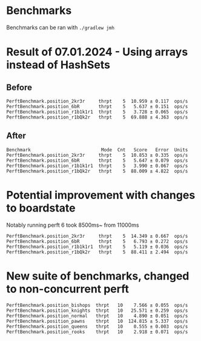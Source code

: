 # Benchmarks

Benchmarks can be ran with `./gradlew jmh`

# Result of 07.01.2024 - Using arrays instead of HashSets

## Before 
```
PerftBenchmark.position_2kr3r     thrpt    5  10.959 ± 0.117  ops/s
PerftBenchmark.position_6bR       thrpt    5   5.637 ± 0.151  ops/s
PerftBenchmark.position_r1b1k1r1  thrpt    5   3.728 ± 0.065  ops/s
PerftBenchmark.position_r1bQk2r   thrpt    5  69.888 ± 4.363  ops/s
```

## After
```
Benchmark                          Mode  Cnt   Score   Error  Units
PerftBenchmark.position_2kr3r     thrpt    5  10.853 ± 0.335  ops/s
PerftBenchmark.position_6bR       thrpt    5   5.647 ± 0.079  ops/s
PerftBenchmark.position_r1b1k1r1  thrpt    5   3.990 ± 0.067  ops/s
PerftBenchmark.position_r1bQk2r   thrpt    5  88.009 ± 4.822  ops/s
```


# Potential improvement with changes to boardstate

Notably running perft 6 took 8500ms~ from 11000ms

```
PerftBenchmark.position_2kr3r     thrpt    5  14.349 ± 0.667  ops/s
PerftBenchmark.position_6bR       thrpt    5   6.793 ± 0.272  ops/s
PerftBenchmark.position_r1b1k1r1  thrpt    5   5.119 ± 0.036  ops/s
PerftBenchmark.position_r1bQk2r   thrpt    5  88.411 ± 2.494  ops/s
```

# New suite of benchmarks, changed to non-concurrent perft

```
PerftBenchmark.position_bishops  thrpt   10    7.566 ± 0.055  ops/s
PerftBenchmark.position_knights  thrpt   10   25.571 ± 0.259  ops/s
PerftBenchmark.position_normal   thrpt   10    4.890 ± 0.051  ops/s
PerftBenchmark.position_pawns    thrpt   10  124.815 ± 5.337  ops/s
PerftBenchmark.position_queens   thrpt   10    0.555 ± 0.003  ops/s
PerftBenchmark.position_rooks    thrpt   10    2.918 ± 0.071  ops/s
```
